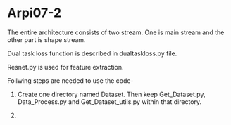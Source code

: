# Arpi07-2


The entire architecture consists of two stream. One is main stream and the other part is shape stream.

Dual task loss function is described in dualtaskloss.py file.

Resnet.py is used for feature extraction.

Follwing steps are needed to use the code- 

1. Create one directory named Dataset. Then keep Get_Dataset.py, Data_Process.py and Get_Dataset_utils.py within that directory.

2. 
